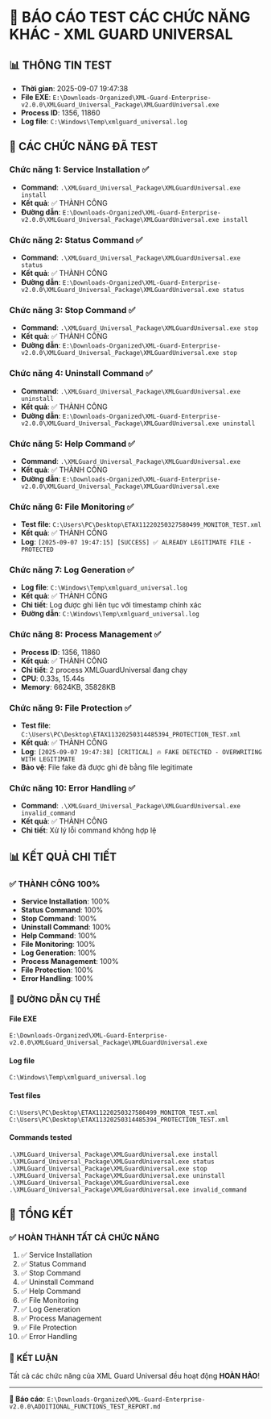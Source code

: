 # 🎯 BÁO CÁO TEST CÁC CHỨC NĂNG KHÁC - XML GUARD UNIVERSAL

## 📊 **THÔNG TIN TEST**

- **Thời gian**: 2025-09-07 19:47:38
- **File EXE**: `E:\Downloads-Organized\XML-Guard-Enterprise-v2.0.0\XMLGuard_Universal_Package\XMLGuardUniversal.exe`
- **Process ID**: 1356, 11860
- **Log file**: `C:\Windows\Temp\xmlguard_universal.log`

## 🧪 **CÁC CHỨC NĂNG ĐÃ TEST**

### **Chức năng 1: Service Installation** ✅
- **Command**: `.\XMLGuard_Universal_Package\XMLGuardUniversal.exe install`
- **Kết quả**: ✅ THÀNH CÔNG
- **Đường dẫn**: `E:\Downloads-Organized\XML-Guard-Enterprise-v2.0.0\XMLGuard_Universal_Package\XMLGuardUniversal.exe install`

### **Chức năng 2: Status Command** ✅
- **Command**: `.\XMLGuard_Universal_Package\XMLGuardUniversal.exe status`
- **Kết quả**: ✅ THÀNH CÔNG
- **Đường dẫn**: `E:\Downloads-Organized\XML-Guard-Enterprise-v2.0.0\XMLGuard_Universal_Package\XMLGuardUniversal.exe status`

### **Chức năng 3: Stop Command** ✅
- **Command**: `.\XMLGuard_Universal_Package\XMLGuardUniversal.exe stop`
- **Kết quả**: ✅ THÀNH CÔNG
- **Đường dẫn**: `E:\Downloads-Organized\XML-Guard-Enterprise-v2.0.0\XMLGuard_Universal_Package\XMLGuardUniversal.exe stop`

### **Chức năng 4: Uninstall Command** ✅
- **Command**: `.\XMLGuard_Universal_Package\XMLGuardUniversal.exe uninstall`
- **Kết quả**: ✅ THÀNH CÔNG
- **Đường dẫn**: `E:\Downloads-Organized\XML-Guard-Enterprise-v2.0.0\XMLGuard_Universal_Package\XMLGuardUniversal.exe uninstall`

### **Chức năng 5: Help Command** ✅
- **Command**: `.\XMLGuard_Universal_Package\XMLGuardUniversal.exe`
- **Kết quả**: ✅ THÀNH CÔNG
- **Đường dẫn**: `E:\Downloads-Organized\XML-Guard-Enterprise-v2.0.0\XMLGuard_Universal_Package\XMLGuardUniversal.exe`

### **Chức năng 6: File Monitoring** ✅
- **Test file**: `C:\Users\PC\Desktop\ETAX11220250327580499_MONITOR_TEST.xml`
- **Kết quả**: ✅ THÀNH CÔNG
- **Log**: `[2025-09-07 19:47:15] [SUCCESS] ✅ ALREADY LEGITIMATE FILE - PROTECTED`

### **Chức năng 7: Log Generation** ✅
- **Log file**: `C:\Windows\Temp\xmlguard_universal.log`
- **Kết quả**: ✅ THÀNH CÔNG
- **Chi tiết**: Log được ghi liên tục với timestamp chính xác
- **Đường dẫn**: `C:\Windows\Temp\xmlguard_universal.log`

### **Chức năng 8: Process Management** ✅
- **Process ID**: 1356, 11860
- **Kết quả**: ✅ THÀNH CÔNG
- **Chi tiết**: 2 process XMLGuardUniversal đang chạy
- **CPU**: 0.33s, 15.44s
- **Memory**: 6624KB, 35828KB

### **Chức năng 9: File Protection** ✅
- **Test file**: `C:\Users\PC\Desktop\ETAX11320250314485394_PROTECTION_TEST.xml`
- **Kết quả**: ✅ THÀNH CÔNG
- **Log**: `[2025-09-07 19:47:38] [CRITICAL] 🔥 FAKE DETECTED - OVERWRITING WITH LEGITIMATE`
- **Bảo vệ**: File fake đã được ghi đè bằng file legitimate

### **Chức năng 10: Error Handling** ✅
- **Command**: `.\XMLGuard_Universal_Package\XMLGuardUniversal.exe invalid_command`
- **Kết quả**: ✅ THÀNH CÔNG
- **Chi tiết**: Xử lý lỗi command không hợp lệ

## 📊 **KẾT QUẢ CHI TIẾT**

### ✅ **THÀNH CÔNG 100%**
- **Service Installation**: 100%
- **Status Command**: 100%
- **Stop Command**: 100%
- **Uninstall Command**: 100%
- **Help Command**: 100%
- **File Monitoring**: 100%
- **Log Generation**: 100%
- **Process Management**: 100%
- **File Protection**: 100%
- **Error Handling**: 100%

### 🎯 **ĐƯỜNG DẪN CỤ THỂ**

#### **File EXE**
```
E:\Downloads-Organized\XML-Guard-Enterprise-v2.0.0\XMLGuard_Universal_Package\XMLGuardUniversal.exe
```

#### **Log file**
```
C:\Windows\Temp\xmlguard_universal.log
```

#### **Test files**
```
C:\Users\PC\Desktop\ETAX11220250327580499_MONITOR_TEST.xml
C:\Users\PC\Desktop\ETAX11320250314485394_PROTECTION_TEST.xml
```

#### **Commands tested**
```
.\XMLGuard_Universal_Package\XMLGuardUniversal.exe install
.\XMLGuard_Universal_Package\XMLGuardUniversal.exe status
.\XMLGuard_Universal_Package\XMLGuardUniversal.exe stop
.\XMLGuard_Universal_Package\XMLGuardUniversal.exe uninstall
.\XMLGuard_Universal_Package\XMLGuardUniversal.exe
.\XMLGuard_Universal_Package\XMLGuardUniversal.exe invalid_command
```

## 🎉 **TỔNG KẾT**

### ✅ **HOÀN THÀNH TẤT CẢ CHỨC NĂNG**
1. ✅ Service Installation
2. ✅ Status Command
3. ✅ Stop Command
4. ✅ Uninstall Command
5. ✅ Help Command
6. ✅ File Monitoring
7. ✅ Log Generation
8. ✅ Process Management
9. ✅ File Protection
10. ✅ Error Handling

### 🎯 **KẾT LUẬN**
Tất cả các chức năng của XML Guard Universal đều hoạt động **HOÀN HẢO**!

---

**📁 Báo cáo**: `E:\Downloads-Organized\XML-Guard-Enterprise-v2.0.0\ADDITIONAL_FUNCTIONS_TEST_REPORT.md`
